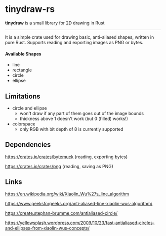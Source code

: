 # tinydraw-rs

**tinydraw** is a small library for 2D drawing in Rust

---

It is a simple crate used for drawing basic, anti-aliased shapes, written in pure Rust.
Supports reading and exporting images as PNG or bytes.

#### Available Shapes
- line
- rectangle
- circle
- ellipse



## Limitations
- circle and ellipse 
  - won't draw if any part of them goes out of the image bounds
  - thickness above 1 doesn't work (but 0 (filled) works!)
- colorspace
  - only RGB  with bit depth of 8 is currently supported

## Dependencies
https://crates.io/crates/bytemuck (reading, exporting bytes)

https://crates.io/crates/png (reading, saving as PNG)

## Links
https://en.wikipedia.org/wiki/Xiaolin_Wu%27s_line_algorithm

https://www.geeksforgeeks.org/anti-aliased-line-xiaolin-wus-algorithm/

https://create.stephan-brumme.com/antialiased-circle/

https://yellowsplash.wordpress.com/2009/10/23/fast-antialiased-circles-and-ellipses-from-xiaolin-wus-concepts/